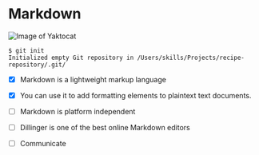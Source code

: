 # Markdown
![Image of Yaktocat](https://octodex.github.com/images/yaktocat.png)
```
$ git init
Initialized empty Git repository in /Users/skills/Projects/recipe-repository/.git/
```
- [x] Markdown is a lightweight markup language
- [x] You can use it to add formatting elements to plaintext text documents.
- [ ] Markdown is platform independent

- [ ] Dillinger is one of the best online Markdown editors
- [ ] Communicate

